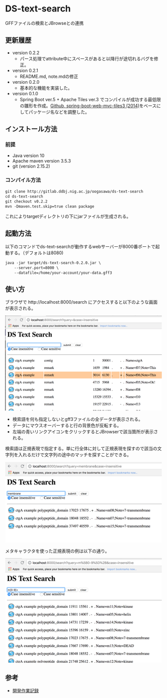 # DS-text-search

GFFファイルの検索とJBrowseとの連携


## 更新履歴

- version 0.2.2
  - パース処理でattribute中にスペースがあると以降行が途切れるバグを修正。
- version 0.2.1
  - README.md, note.mdの修正
- version 0.2.0
  - 基本的な機能を実装した。
- version 0.1.0 
  - Spring Boot ver.5 + Apache Tiles ver.3 でコンパイルが成功する最低限の雛形を作成。[Github, spring-boot-web-mvc-tiles3 (2014)](https://github.com/mmeany/spring-boot-web-mvc-tiles3)をベースにしてパッケージ名などを調整した。

## インストール方法

### 前提

- Java version 10
- Apache maven version 3.5.3
- git (version 2.15.2)

### コンパイル方法

	git clone http://gitlab.ddbj.nig.ac.jp/oogasawa/ds-text-search
	cd ds-text-search
	git checkout v0.2.2
	mvn -Dmaven.test.skip=true clean package
	
これによりtargetディレクトリの下にjarファイルが生成される。

## 起動方法

以下のコマンドでds-text-searchが動作するwebサーバーが8000番ポートで起動する。（デフォルトは8080)

    java -jar target/ds-text-search-0.2.0.jar \
	    --server.port=8000 \
		--datafile=/home/your-account/your-data.gff3





## 使い方

ブラウザで http://localhost:8000/search にアクセスすると以下のような画面が表示される。

![Screen001.png](docs/images/Screen001.png)

- 検索語を何も指定しないとgff3ファイルの全データが表示される。
- データにマウスオーバーすると行の背景色が反転する。
- 左端の青いリンクアイコンをクリックするとJBrowserで該当箇所が表示される。


検索語は正規表現で指定する。単に行全体に対して正規表現を探すので該当の文字列を入れるだけで文字列の途中のマッチを探すことができる。

![Screen002.png](docs/images/Screen002.png)


メタキャラクタを使った正規表現の例は以下の通り。

![Screen003.png](docs/images/Screen003.png)


## 参考

- [開発作業記録](docs/note.md)






